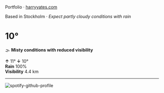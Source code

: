 Portfolio · [harryyates.com](https://harryyates.com)

<!-- WEATHER_START -->
Based in Stockholm · *Expect partly cloudy conditions with rain*

# 10°
🌫️ **Misty conditions with reduced visibility**

**↑** 11° **↓** 10°  
**Rain** 100%  
**Visibility** 4.4 km

---
<!-- WEATHER_END -->

<p align="left">
  <a>
    <img src="https://spotify-github-profile.kittinanx.com/api/view?uid=bigbello&cover_image=true&theme=natemoo-re&show_offline=true&background_color=121212&interchange=false&bar_color=53b14f&bar_color_cover=false" alt="spotify-github-profile">
  </a>
</p>